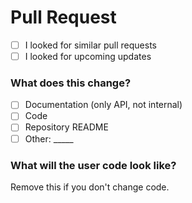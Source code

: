 # Pull Request

- [ ] I looked for similar pull requests
- [ ] I looked for upcoming updates

### What does this change?
- [ ] Documentation (only API, not internal)
- [ ] Code
- [ ] Repository README
- [ ] Other: _____

### What will the user code look like?
Remove this if you don't change code.
